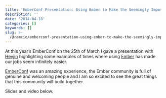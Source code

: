 ```yaml
---
title: 'EmberConf Presentation: Using Ember to Make the Seemingly Impossible Easy'
description: ''
date: '2014-04-18'
categories: []
keywords: []
slug: >-
  /@ramcio/emberconf-presentation-using-ember-to-make-the-seemingly-impossible-easy-38679f0e5809
---
```


At this year’s EmberConf on the 25th of March I gave a presentation with [Heyjin](http://heyjinjs.us/ "Heyjin Kim") highlighting some examples of times where using [Ember](http://emberjs.com/ "Ember JS") has made our jobs seem infinitely easier.

[EmberConf](http://emberconf.com/ "EmberConf") was an amazing experience, the Ember community is full of genuine and welcoming people and I am so excited to see the great things that this community will build together.

Slides and video below.